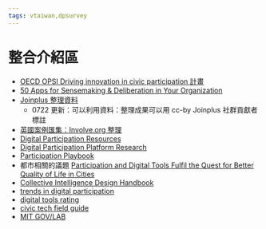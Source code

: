 ```yaml
---
tags: vtaiwan,dpsurvey
---
```

# 整合介紹區
- [OECD OPSI Driving innovation in civic participation 計畫](https://oecd-opsi.org/work-areas/emerging-tech-for-civic-participation/)
- [50 Apps for Sensemaking & Deliberation in Your Organization](https://www.rndao.io/blog/post/50-apps-for-sensemaking-and-deliberation-in-your-organization)
- [Joinplus 整理資料](https://airtable.com/app0GbmiOD7CJjsB7/shr2h6A39iNjN1AZE/tblT8Huv7JA9YARQ6/viwH5InBJAcjcYgWd?blocks=hide)
    - 0722 更新：可以利用資料：整理成果可以用 cc-by Joinplus 社群貢獻者標註
- [英國案例匯集：Involve.org 整理](https://www.involve.org.uk/resources/methods)
- [Digital Participation Resources](https://www.peoplepowered.org/digital-participation)
- [Digital Participation Platform Research](https://airtable.com/appYHxsLYleU2RVYk/shrxxpcHHnMc1xZSx/tblELFP9tGX07UZDo)
- [Participation Playbook](https://participationplaybook.org)
- 都市相關的議題 [Participation and Digital Tools Fulfil the Quest for Better Quality of Life in Cities](https://www.urbanet.info/participation-digital-tools/)
- [Collective Intelligence Design Handbook](https://www.nesta.org.uk/toolkit/collective-intelligence-design-playbook/)
- [trends in digital participation](https://participationpool.eu/resource/trends-in-digital-participation/)
- [digital tools rating](https://www.peoplepowered.org/platform-ratings)
- [civic tech field guide](https://civictech.guide)
- [MIT GOV/LAB](https://mitgovlab.org/resources/dont-build-it-a-guide-for-practitioners-in-civic-tech/)